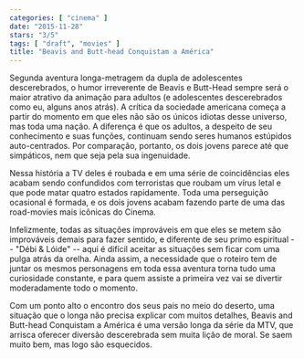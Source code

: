 ```yaml
---
categories: [ "cinema" ]
date: "2015-11-28"
stars: "3/5"
tags: [ "draft", "movies" ]
title: "Beavis and Butt-head Conquistam a América"
---
```

Segunda aventura longa-metragem da dupla de adolescentes descerebrados,
o humor irreverente de Beavis e Butt-Head sempre será o maior atrativo
da animação para adultos (e adolescentes descerebrados como eu,
alguns anos atrás). A crítica da sociedade americana começa a partir
do momento em que eles não são os únicos idiotas desse universo,
mas toda uma nação. A diferença é que os adultos, a despeito de seu
conhecimento e suas funções, continuam sendo seres humanos estúpidos
auto-centrados. Por comparação, portanto, os dois jovens parece até
que simpáticos, nem que seja pela sua ingenuidade.

Nessa história a TV deles é roubada e em uma série de coincidências
eles acabam sendo confundidos com terroristas que roubam um vírus letal
e que pode matar quatro estados rapidamente. Toda uma perseguição
ocasional é formada, e os dois jovens acabam fazendo parte de uma das
road-movies mais icônicas do Cinema.

Infelizmente, todas as situações improváveis em que eles se metem
são improváveis demais para fazer sentido, e diferente de seu primo
espiritual -- "Débi & Lóide" -- aqui é difícil aceitar as situações
sem ficar com uma pulga atrás da orelha. Ainda assim, a necessidade
que o roteiro tem de juntar os mesmos personagens em toda essa aventura
torna tudo uma curiosidade constante, e para quem assiste a primeira
vez vai se divertir moderadamente todo o momento.

Com um ponto alto o encontro dos seus pais no meio do deserto, uma
situação que o longa não precisa explicar com muitos detalhes, Beavis
and Butt-head Conquistam a América é uma versão longa da série da
MTV, que arrisca oferecer diversão descerebrada sem muita lição de
moral. Se saem muito bem, mas logo são esquecidos.
